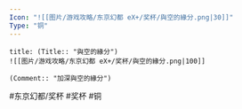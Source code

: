 ```yaml
---
Icon: "![[图片/游戏攻略/东京幻都 eX+/奖杯/與空的緣分.png|30]]"
Type: "铜"
---
```

```ad-common-bronze-trophy
title: (Title:: "與空的緣分")
![[图片/游戏攻略/东京幻都 eX+/奖杯/與空的緣分.png|100]]

(Comment:: "加深與空的緣分")
```

#东京幻都/奖杯 #奖杯 #铜
